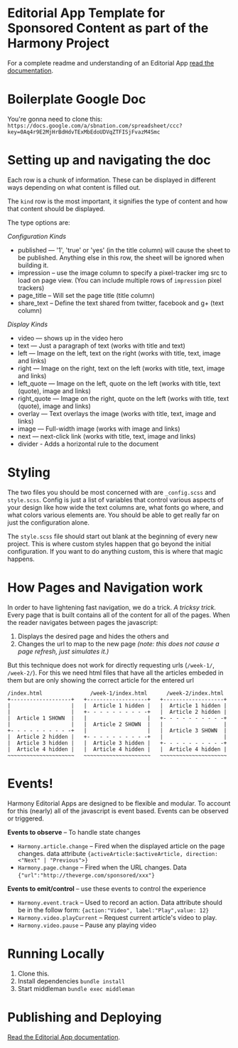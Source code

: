 # Editorial App Template for Sponsored Content as part of the Harmony Project

For a complete readme and understanding of an Editorial App [read the documentation](https://github.com/voxmedia/411/wiki/Editorial-App-&-Google-Docs-Integration).

# Boilerplate Google Doc

You're gonna need to clone this: `https://docs.google.com/a/sbnation.com/spreadsheet/ccc?key=0Aq4r9E2MjHrBdHdvTExMbEdoUDVqZTFISjFvazM4Smc`

# Setting up and navigating the doc

Each row is a chunk of information. These can be displayed in different ways depending on what content is filled out.

The `kind` row is the most important, it signifies the type of content and how that content should be displayed.

The type options are:

_Configuration Kinds_

* published — '1', 'true' or 'yes' (in the title column) will cause the sheet to be published. Anything else in this row, the sheet will be ignored when building it.
* impression – use the image column to specify a pixel-tracker img src to load on page view. (You can include multiple rows of `impression` pixel trackers)
* page_title – Will set the page title (title column)
* share_text – Define the text shared from twitter, facebook and g+ (text column)

_Display Kinds_

* video — shows up in the video hero
* text — Just a paragraph of text (works with title and text)
* left — Image on the left, text on the right (works with title, text, image and links)
* right — Image on the right, text on the left (works with title, text, image and links)
* left_quote — Image on the left, quote on the left (works with title, text (quote), image and links)
* right_quote — Image on the right, quote on the left (works with title, text (quote), image and links)
* overlay — Text overlays the image (works with title, text, image and links)
* image — Full-width image (works with image and links)
* next — next-click link (works with title, text, image and links)
* divider - Adds a horizontal rule to the document

# Styling

The two files you should be most concerned with are `_config.scss` and `style.scss`. Config is just a list of variables that control various aspects of your design like how wide the text columns are, what fonts go where, and what colors various elements are. You should be able to get really far on just the configuration alone.

The `style.scss` file should start out blank at the beginning of every new project. This is where custom styles happen that go beyond the initial configuration. If you want to do anything custom, this is where that magic happens.

# How Pages and Navigation work

In order to have lightening fast navigation, we do a trick. _A tricksy trick._ Every page that is built contains all of the content for all of the pages. When the reader navigates between pages the javascript:

1. Displays the desired page and hides the others and
2. Changes the url to map to the new page _(note: this does not cause a page refresh, just simulates it.)_

But this technique does not work for directly requesting urls (`/week-1/`, `/week-2/`). For this we need html files that have all the articles embeded in them but are only showing the correct article for the entered url


    /index.html               /week-1/index.html      /week-2/index.html
    +-------------------+   +-------------------+   +-------------------+
    |                   |   |  Article 1 hidden |   |  Article 1 hidden |
    |                   |   +- - - - - - - - - -+   |  Article 2 hidden |
    |  Article 1 SHOWN  |   |                   |   +- - - - - - - - - -+
    |                   |   |  Article 2 SHOWN  |   |                   |
    +- - - - - - - - - -+   |                   |   |  Article 3 SHOWN  |
    |  Article 2 hidden |   +- - - - - - - - - -+   |                   |
    |  Article 3 hidden |   |  Article 3 hidden |   +- - - - - - - - - -+
    |  Article 4 hidden |   |  Article 4 hidden |   |  Article 4 hidden |
    ~~~~~~~~~~~~~~~~~~~~~   ~~~~~~~~~~~~~~~~~~~~~   ~~~~~~~~~~~~~~~~~~~~~



# Events!

Harmony Editorial Apps are designed to be flexible and modular. To account for this (nearly) all of the javascript is event based. Events can be observed or triggered.

**Events to observe** – To handle state changes

* `Harmony.article.change` – Fired when the displayed article on the page changes. data attribute `{activeArticle:$activeArticle, direction: <"Next" | "Previous">}`
* `Harmony.page.change` – Fired when the URL changes. Data `{"url":"http://theverge.com/sponsored/xxx"}`

**Events to emit/control** – use these events to control the experience

* `Harmony.event.track` – Used to record an action. Data attribute should be in the follow form: `{action:"Video", label:"Play",value: 12}`
* `Harmony.video.playCurrent` – Request current article's video to play.
* `Harmony.video.pause` – Pause any playing video

# Running Locally

1. Clone this.
2. Install dependencies `bundle install`
3. Start middleman `bundle exec middleman`

# Publishing and Deploying

[Read the Editorial App documentation](https://github.com/voxmedia/411/wiki/Editorial-App-&-Google-Docs-Integration).